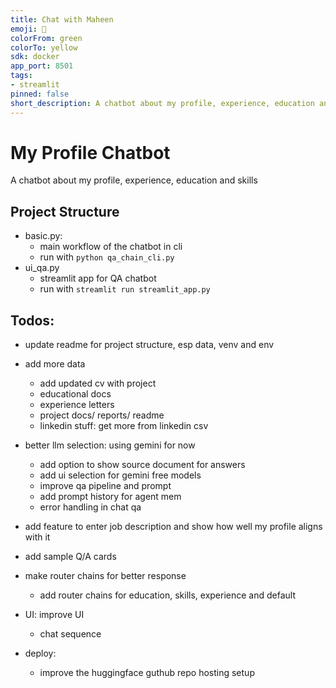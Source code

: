 ```yaml
---
title: Chat with Maheen
emoji: 🚀
colorFrom: green
colorTo: yellow
sdk: docker
app_port: 8501
tags:
- streamlit
pinned: false
short_description: A chatbot about my profile, experience, education and skills
---
```


# My Profile Chatbot

A chatbot about my profile, experience, education and skills

## Project Structure

- basic.py: 
    - main workflow of the chatbot in cli
    - run with `python qa_chain_cli.py`
- ui_qa.py
    - streamlit app for QA chatbot
    - run with `streamlit run streamlit_app.py`


## Todos:

- update readme for project structure, esp data, venv and env
- add more data
    - add updated cv with project
    - educational docs
    - experience letters
    - project docs/ reports/ readme
    - linkedin stuff: get more from linkedin csv

- better llm selection: using gemini for now
    - add option to show source document for answers
    - add ui selection for gemini free models
    - improve qa pipeline and prompt
    - add prompt history for agent mem
    - error handling in chat qa

- add feature to enter job description and show how well my profile aligns with it

- add sample Q/A cards

- make router chains for better response
    - add router chains for education, skills, experience and default
- UI: improve UI
    - chat sequence
- deploy:
    - improve the huggingface guthub repo hosting setup